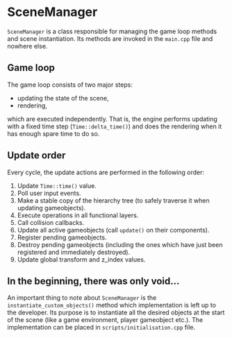 # SceneManager

`SceneManager` is a class responsible for managing the game loop methods and scene instantiation. Its methods are invoked in the `main.cpp` file and nowhere else.

## Game loop
The game loop consists of two major steps:
- updating the state of the scene,
- rendering,

which are executed independently. That is, the engine performs updating with a fixed time step (`Time::delta_time()`) and does the rendering when it has enough spare time to do so.

## Update order
Every cycle, the update actions are performed in the following order:
1. Update `Time::time()` value.
2. Poll user input events.
3. Make a stable copy of the hierarchy tree (to safely traverse it when updating gameobjects).
4. Execute operations in all functional layers.
5. Call collision callbacks.
6. Update all active gameobjects (call `update()` on their components).
7. Register pending gameobjects.
8. Destroy pending gameobjects (including the ones which have just been registered and immediately destroyed).
9. Update global transform and z_index values.

## In the beginning, there was only void...

An important thing to note about `SceneManager` is the `instantiate_custom_objects()` method which implementation is left up to the developer. Its purpose is to instantiate all the desired objects at the start of the scene (like a game environment, player gameobject etc.). The implementation can be placed in `scripts/initialisation.cpp` file.